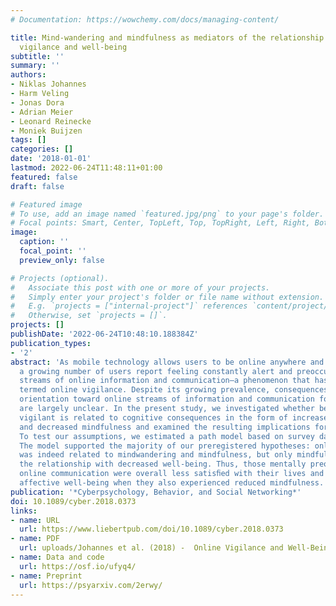 ```yaml
---
# Documentation: https://wowchemy.com/docs/managing-content/

title: Mind-wandering and mindfulness as mediators of the relationship between online
  vigilance and well-being
subtitle: ''
summary: ''
authors:
- Niklas Johannes
- Harm Veling
- Jonas Dora
- Adrian Meier
- Leonard Reinecke
- Moniek Buijzen
tags: []
categories: []
date: '2018-01-01'
lastmod: 2022-06-24T11:48:11+01:00
featured: false
draft: false

# Featured image
# To use, add an image named `featured.jpg/png` to your page's folder.
# Focal points: Smart, Center, TopLeft, Top, TopRight, Left, Right, BottomLeft, Bottom, BottomRight.
image:
  caption: ''
  focal_point: ''
  preview_only: false

# Projects (optional).
#   Associate this post with one or more of your projects.
#   Simply enter your project's folder or file name without extension.
#   E.g. `projects = ["internal-project"]` references `content/project/deep-learning/index.md`.
#   Otherwise, set `projects = []`.
projects: []
publishDate: '2022-06-24T10:48:10.188384Z'
publication_types:
- '2'
abstract: 'As mobile technology allows users to be online anywhere and at all times,
  a growing number of users report feeling constantly alert and preoccupied with online
  streams of online information and communication—a phenomenon that has recently been
  termed online vigilance. Despite its growing prevalence, consequences of this constant
  orientation toward online streams of information and communication for users’ well-being
  are largely unclear. In the present study, we investigated whether being constantly
  vigilant is related to cognitive consequences in the form of increased mind-wandering
  and decreased mindfulness and examined the resulting implications for well-being.
  To test our assumptions, we estimated a path model based on survey data (N = 371).
  The model supported the majority of our preregistered hypotheses: online vigilance
  was indeed related to mindwandering and mindfulness, but only mindfulness mediated
  the relationship with decreased well-being. Thus, those mentally preoccupied with
  online communication were overall less satisﬁed with their lives and reported less
  affective well-being when they also experienced reduced mindfulness.'
publication: '*Cyberpsychology, Behavior, and Social Networking*'
doi: 10.1089/cyber.2018.0373
links:
- name: URL
  url: https://www.liebertpub.com/doi/10.1089/cyber.2018.0373
- name: PDF
  url: uploads/Johannes et al. (2018) -  Online Vigilance and Well-Being.pdf
- name: Data and code
  url: https://osf.io/ufyq4/
- name: Preprint
  url: https://psyarxiv.com/2erwy/
---
```

